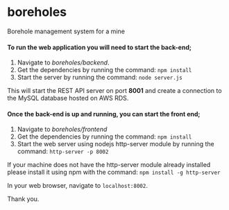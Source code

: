 # boreholes
Borehole management system for a mine

#### To run the web application you will need to start the back-end;

1. Navigate to _boreholes/backend_.
2. Get the dependencies by running the command: `npm install`
3. Start the server by running the command: `node server.js`

  This will start the REST API server on port **8001** and create a connection to the MySQL database hosted on AWS RDS.

#### Once the back-end is up and running, you can start the front end;

1. Navigate to _boreholes/frontend_
2. Get the dependencies by running the command: `npm install`
3. Start the web server using nodejs http-server module by running the command: `http-server -p 8002`

  If your machine does not have the http-server module already installed please install it using npm with the command: `npm install -g http-server`
  
In your web browser, navigate to `localhost:8002`.
  
  Thank you.
